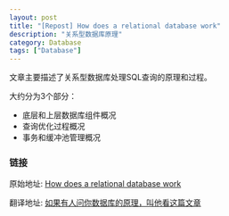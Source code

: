 ```yaml
---
layout: post
title: "[Repost] How does a relational database work"
description: "关系型数据库原理"
category: Database
tags: ["Database"]
---
```


文章主要描述了关系型数据库处理SQL查询的原理和过程。

大约分为3个部分：

+ 底层和上层数据库组件概况
+ 查询优化过程概况
+ 事务和缓冲池管理概况

### 链接

原始地址: [How does a relational database work](http://coding-geek.com/how-databases-work/)

翻译地址: [如果有人问你数据库的原理，叫他看这篇文章](http://blog.jobbole.com/100349/?from=timeline&isappinstalled=0)
